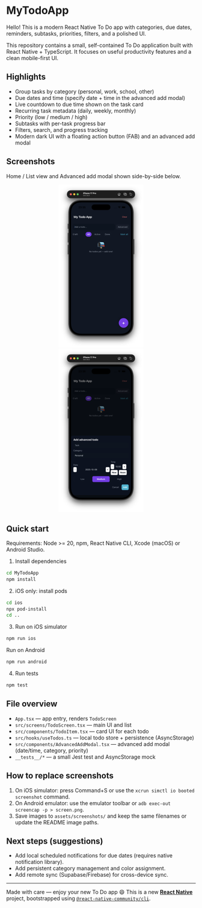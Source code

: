 # MyTodoApp

Hello! This is a modern React Native To Do app with categories, due dates, reminders, subtasks, priorities, filters, and a polished UI.

This repository contains a small, self-contained To Do application built with React Native + TypeScript. It focuses on useful productivity features and a clean mobile-first UI.

## Highlights
- Group tasks by category (personal, work, school, other)
- Due dates and time (specify date + time in the advanced add modal)
- Live countdown to due time shown on the task card
- Recurring task metadata (daily, weekly, monthly)
- Priority (low / medium / high)
- Subtasks with per-task progress bar
- Filters, search, and progress tracking
- Modern dark UI with a floating action button (FAB) and an advanced add modal

## Screenshots

Home / List view and Advanced add modal shown side-by-side below. 

<div align="center">
	<img src="assets/screenshots/111.png" alt="Home screen" width="45%" style="margin: 0 2.5%;" />
	<img src="assets/screenshots/222.png" alt="Advanced modal" width="45%" style="margin: 0 2.5%;" />
</div>

## Quick start
Requirements: Node >= 20, npm, React Native CLI, Xcode (macOS) or Android Studio.

1. Install dependencies

```bash
cd MyTodoApp
npm install
```

2. iOS only: install pods

```bash
cd ios
npx pod-install
cd ..
```

3. Run on iOS simulator

```bash
npm run ios
```

Run on Android

```bash
npm run android
```

4. Run tests

```bash
npm test
```

## File overview
- `App.tsx` — app entry, renders `TodoScreen`
- `src/screens/TodoScreen.tsx` — main UI and list
- `src/components/TodoItem.tsx` — card UI for each todo
- `src/hooks/useTodos.ts` — local todo store + persistence (AsyncStorage)
- `src/components/AdvancedAddModal.tsx` — advanced add modal (date/time, category, priority)
- `__tests__/*` — a small Jest test and AsyncStorage mock

## How to replace screenshots
1. On iOS simulator: press Command+S or use the `xcrun simctl io booted screenshot` command.
2. On Android emulator: use the emulator toolbar or `adb exec-out screencap -p > screen.png`.
3. Save images to `assets/screenshots/` and keep the same filenames or update the README image paths.

## Next steps (suggestions)
- Add local scheduled notifications for due dates (requires native notification library).
- Add persistent category management and color assignment.
- Add remote sync (Supabase/Firebase) for cross-device sync.

---
Made with care — enjoy your new To Do app 😄
This is a new [**React Native**](https://reactnative.dev) project, bootstrapped using [`@react-native-community/cli`](https://github.com/react-native-community/cli).
